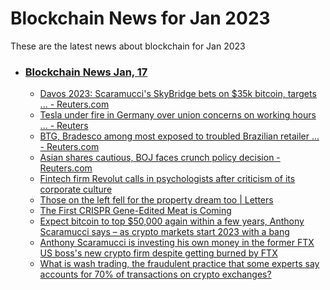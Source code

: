 # Blockchain News for Jan 2023
These are the latest news about blockchain for Jan 2023
- ### [Blockchain News Jan, 17](./17)
    - [Davos 2023: Scaramucci's SkyBridge bets on $35k bitcoin, targets ... - Reuters.com](https://www.reuters.com/technology/davos-2023-scaramuccis-skybridge-bets-35k-bitcoin-targets-credit-2023-01-16/) 
    - [Tesla under fire in Germany over union concerns on working hours ... - Reuters](https://www.reuters.com/business/tesla-under-fire-germany-over-union-concerns-working-hours-contracts-2023-01-16/) 
    - [BTG, Bradesco among most exposed to troubled Brazilian retailer ... - Reuters.com](https://www.reuters.com/business/retail-consumer/btg-bradesco-among-most-exposed-troubled-brazilian-retailer-americanas-2023-01-16/) 
    - [Asian shares cautious, BOJ faces crunch policy decision - Reuters.com](https://www.reuters.com/markets/global-markets-wrapup-1-pix-2023-01-16/) 
    - [Fintech firm Revolut calls in psychologists after criticism of its corporate culture](https://www.theguardian.com/business/2023/jan/16/fintech-revolut-psychologists-criticism-corporate-culture-uk-banking-licence) 
    - [Those on the left fell for the property dream too | Letters](https://www.theguardian.com/society/2023/jan/16/those-on-the-left-fell-for-the-property-dream-too) 
    - [The First CRISPR Gene-Edited Meat is Coming](https://news.slashdot.org/story/23/01/16/0110227/the-first-crispr-gene-edited-meat-is-coming) 
    - [Expect bitcoin to top $50,000 again within a few years, Anthony Scaramucci says – as crypto markets start 2023 with a bang](https://markets.businessinsider.com/news/currencies/crypto-bitcoin-price-outlook-anthony-scaramucci-ethereum-market-rally-ftx-2023-1) 
    - [Anthony Scaramucci is investing his own money in the former FTX US boss's new crypto firm despite getting burned by FTX](https://markets.businessinsider.com/news/currencies/ftx-ex-boss-anthony-scaramucci-invest-own-money-crypto-firm-2023-1) 
    - [What is wash trading, the fraudulent practice that some experts say accounts for 70% of transactions on crypto exchanges?](https://markets.businessinsider.com/news/currencies/what-is-wash-trading-cryptocurrency-exchange-nber-fraud-crypto-2023-1) 
